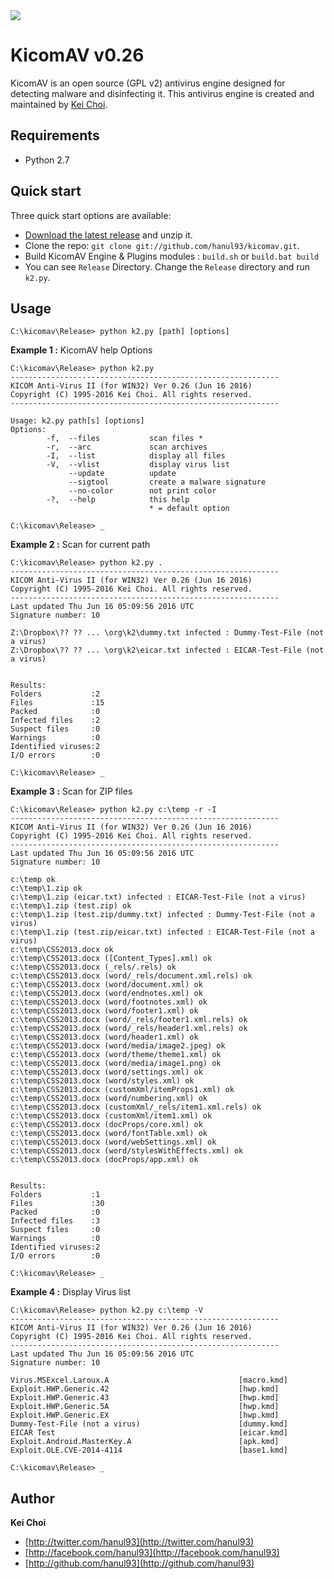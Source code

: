 <img src="https://dl.dropboxusercontent.com/u/5806441/safe_image.png">


# KicomAV v0.26

KicomAV is an open source (GPL v2) antivirus engine designed for detecting malware and disinfecting it. This antivirus engine is created and maintained by [Kei Choi](http://twitter.com/hanul93).


## Requirements

* Python 2.7


## Quick start

Three quick start options are available:

* [Download the latest release](https://github.com/hanul93/kicomav/archive/master.zip) and unzip it.
* Clone the repo: `git clone git://github.com/hanul93/kicomav.git`.
* Build KicomAV Engine & Plugins modules : `build.sh` or `build.bat build`
* You can see `Release` Directory. Change the `Release` directory and run `k2.py`.



## Usage

```
C:\kicomav\Release> python k2.py [path] [options]
```

**Example 1 :** KicomAV help Options 

```
C:\kicomav\Release> python k2.py
------------------------------------------------------------
KICOM Anti-Virus II (for WIN32) Ver 0.26 (Jun 16 2016)
Copyright (C) 1995-2016 Kei Choi. All rights reserved.
------------------------------------------------------------

Usage: k2.py path[s] [options]
Options:
        -f,  --files           scan files *
        -r,  --arc             scan archives
        -I,  --list            display all files
        -V,  --vlist           display virus list
             --update          update
             --sigtool         create a malware signature
             --no-color        not print color
        -?,  --help            this help
                               * = default option

C:\kicomav\Release> _
```

**Example 2 :** Scan for current path

```
C:\kicomav\Release> python k2.py .
------------------------------------------------------------
KICOM Anti-Virus II (for WIN32) Ver 0.26 (Jun 16 2016)
Copyright (C) 1995-2016 Kei Choi. All rights reserved.
------------------------------------------------------------
Last updated Thu Jun 16 05:09:56 2016 UTC
Signature number: 10

Z:\Dropbox\?? ?? ... \org\k2\dummy.txt infected : Dummy-Test-File (not a virus)
Z:\Dropbox\?? ?? ... \org\k2\eicar.txt infected : EICAR-Test-File (not a virus)


Results:
Folders           :2
Files             :15
Packed            :0
Infected files    :2
Suspect files     :0
Warnings          :0
Identified viruses:2
I/O errors        :0

C:\kicomav\Release> _
```

**Example 3 :** Scan for ZIP files

```
C:\kicomav\Release> python k2.py c:\temp -r -I
------------------------------------------------------------
KICOM Anti-Virus II (for WIN32) Ver 0.26 (Jun 16 2016)
Copyright (C) 1995-2016 Kei Choi. All rights reserved.
------------------------------------------------------------
Last updated Thu Jun 16 05:09:56 2016 UTC
Signature number: 10

c:\temp ok
c:\temp\1.zip ok
c:\temp\1.zip (eicar.txt) infected : EICAR-Test-File (not a virus)
c:\temp\1.zip (test.zip) ok
c:\temp\1.zip (test.zip/dummy.txt) infected : Dummy-Test-File (not a virus)
c:\temp\1.zip (test.zip/eicar.txt) infected : EICAR-Test-File (not a virus)
c:\temp\CSS2013.docx ok
c:\temp\CSS2013.docx ([Content_Types].xml) ok
c:\temp\CSS2013.docx (_rels/.rels) ok
c:\temp\CSS2013.docx (word/_rels/document.xml.rels) ok
c:\temp\CSS2013.docx (word/document.xml) ok
c:\temp\CSS2013.docx (word/endnotes.xml) ok
c:\temp\CSS2013.docx (word/footnotes.xml) ok
c:\temp\CSS2013.docx (word/footer1.xml) ok
c:\temp\CSS2013.docx (word/_rels/footer1.xml.rels) ok
c:\temp\CSS2013.docx (word/_rels/header1.xml.rels) ok
c:\temp\CSS2013.docx (word/header1.xml) ok
c:\temp\CSS2013.docx (word/media/image2.jpeg) ok
c:\temp\CSS2013.docx (word/theme/theme1.xml) ok
c:\temp\CSS2013.docx (word/media/image1.png) ok
c:\temp\CSS2013.docx (word/settings.xml) ok
c:\temp\CSS2013.docx (word/styles.xml) ok
c:\temp\CSS2013.docx (customXml/itemProps1.xml) ok
c:\temp\CSS2013.docx (word/numbering.xml) ok
c:\temp\CSS2013.docx (customXml/_rels/item1.xml.rels) ok
c:\temp\CSS2013.docx (customXml/item1.xml) ok
c:\temp\CSS2013.docx (docProps/core.xml) ok
c:\temp\CSS2013.docx (word/fontTable.xml) ok
c:\temp\CSS2013.docx (word/webSettings.xml) ok
c:\temp\CSS2013.docx (word/stylesWithEffects.xml) ok
c:\temp\CSS2013.docx (docProps/app.xml) ok


Results:
Folders           :1
Files             :30
Packed            :0
Infected files    :3
Suspect files     :0
Warnings          :0
Identified viruses:2
I/O errors        :0

C:\kicomav\Release> _
```

**Example 4 :** Display Virus list

```
C:\kicomav\Release> python k2.py c:\temp -V
------------------------------------------------------------
KICOM Anti-Virus II (for WIN32) Ver 0.26 (Jun 16 2016)
Copyright (C) 1995-2016 Kei Choi. All rights reserved.
------------------------------------------------------------
Last updated Thu Jun 16 05:09:56 2016 UTC
Signature number: 10

Virus.MSExcel.Laroux.A                             [macro.kmd]
Exploit.HWP.Generic.42                             [hwp.kmd]
Exploit.HWP.Generic.43                             [hwp.kmd]
Exploit.HWP.Generic.5A                             [hwp.kmd]
Exploit.HWP.Generic.EX                             [hwp.kmd]
Dummy-Test-File (not a virus)                      [dummy.kmd]
EICAR Test                                         [eicar.kmd]
Exploit.Android.MasterKey.A                        [apk.kmd]
Exploit.OLE.CVE-2014-4114                          [base1.kmd]

C:\kicomav\Release> _
```

## Author

**Kei Choi**

+ [http://twitter.com/hanul93](http://twitter.com/hanul93)
+ [http://facebook.com/hanul93](http://facebook.com/hanul93)
+ [http://github.com/hanul93](http://github.com/hanul93)